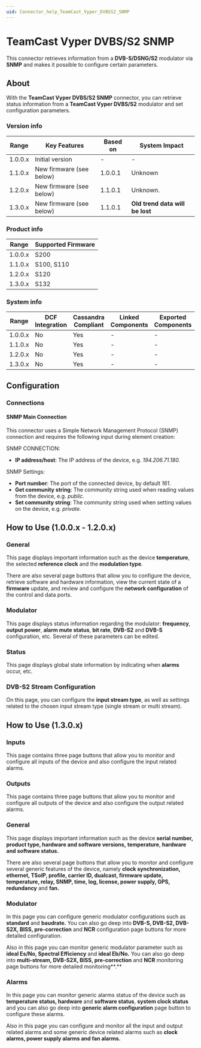 ```yaml
---
uid: Connector_help_TeamCast_Vyper_DVBSS2_SNMP
---
```


# TeamCast Vyper DVBS/S2 SNMP

This connector retrieves information from a **DVB-S/DSNG/S2** modulator via **SNMP** and makes it possible to configure certain parameters.

## About

With the **TeamCast Vyper DVBS/S2 SNMP** connector, you can retrieve status information from a **TeamCast Vyper DVBS/S2** modulator and set configuration parameters.

### Version info

| **Range** | **Key Features**         | **Based on** | **System Impact**               |
|-----------|--------------------------|--------------|---------------------------------|
| 1.0.0.x   | Initial version          | -            | -                               |
| 1.1.0.x   | New firmware (see below) | 1.0.0.1      | Unknown                         |
| 1.2.0.x   | New firmware (see below) | 1.1.0.1      | Unknown.                        |
| 1.3.0.x   | New firmware (see below) | 1.1.0.1      | **Old trend data will be lost** |

### Product info

| Range     | Supported Firmware     |
|-----------|------------------------|
| 1.0.0.x   | S200                   |
| 1.1.0.x   | S100, S110             |
| 1.2.0.x   | S120                   |
| 1.3.0.x   | S132                   |

### System info

| Range     | DCF Integration     | Cassandra Compliant     | Linked Components     | Exported Components     |
|-----------|---------------------|-------------------------|-----------------------|-------------------------|
| 1.0.0.x   | No                  | Yes                     | -                     | -                       |
| 1.1.0.x   | No                  | Yes                     | -                     | -                       |
| 1.2.0.x   | No                  | Yes                     | -                     | -                       |
| 1.3.0.x   | No                  | Yes                     | -                     | -                       |

## Configuration

### Connections

#### SNMP Main Connection

This connector uses a Simple Network Management Protocol (SNMP) connection and requires the following input during element creation:

SNMP CONNECTION:

- **IP address/host**: The IP address of the device, e.g. *194.206.71.180.*

SNMP Settings:

- **Port number**: The port of the connected device, by default *161*.
- **Get community string**: The community string used when reading values from the device, e.g. *public.*
- **Set community string**: The community string used when setting values on the device, e.g. *private.*

## How to Use (1.0.0.x - 1.2.0.x)

### General

This page displays important information such as the device **temperature**, the selected **reference clock** and the **modulation type**.

There are also several page buttons that allow you to configure the device, retrieve software and hardware information, view the current state of a **firmware** update, and review and configure the **network configuration** of the control and data ports.

### Modulator

This page displays status information regarding the modulator: **frequency**, **output power**, **alarm mute status**, **bit rate**, **DVB-S2** and **DVB-S** configuration, etc. Several of these parameters can be edited.

### Status

This page displays global state information by indicating when **alarms** occur, etc.

### DVB-S2 Stream Configuration

On this page, you can configure the **input stream type**, as well as settings related to the chosen input stream type (single stream or multi stream).

## How to Use (1.3.0.x)

### Inputs

This page contains three page buttons that allow you to monitor and configure all inputs of the device and also configure the input related alarms.

### Outputs

This page contains three page buttons that allow you to monitor and configure all outputs of the device and also configure the output related alarms.

### General

This page displays important information such as the device **serial number, product type, hardware and software versions,** **temperature**, **hardware and software status.**

There are also several page buttons that allow you to monitor and configure several generic features of the device, namely **clock synchronization, ethernet, TSoIP, profile, carrier ID, dualcast, firmware update, temperature, relay, SNMP, time, log, license, power supply, GPS, redundancy** and **fan.**

### Modulator

In this page you can configure generic modulator configurations such as **standard** and **baudrate.** You can also go deep into **DVB-S, DVB-S2, DVB-S2X, BISS, pre-correction** and **NCR** configuration page buttons for more detailed configuration.

Also in this page you can monitor generic modulator parameter such as **ideal Es/No, Spectral Efficiency** and **ideal Eb/No.** You can also go deep into **multi-stream, DVB-S2X, BISS, pre-correction** and **NCR** monitoring page buttons for more detailed monitoring**.**

### Alarms

In this page you can monitor generic alarms status of the device such as **temperature status, hardware** and **software status**, **system clock status** and you can also go deep into **generic alarm configuration** page button to configure these alarms.

Also in this page you can configure and monitor all the input and output related alarms and some generic device related alarms such as **clock alarms, power supply alarms and fan alarms.**
